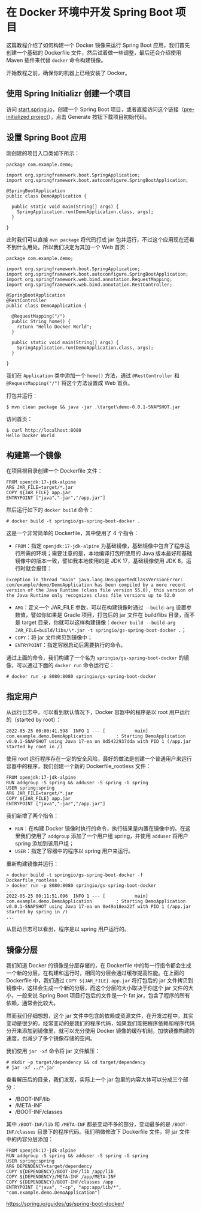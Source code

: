 # 在 Docker 环境中开发 Spring Boot 项目

这篇教程介绍了如何构建一个 Docker 镜像来运行 Spring Boot 应用，我们首先创建一个基础的 Dockerfile 文件，然后试着做一些调整，最后还会介绍使用 Maven 插件来代替 `docker` 命令构建镜像。

开始教程之前，确保你的机器上已经安装了 Docker。

## 使用 Spring Initializr 创建一个项目

访问 [start.spring.io](https://start.spring.io/)，创建一个 Spring Boot 项目，或者直接访问这个链接（[pre-initialized project](https://start.spring.io/#!type=maven-project&language=java&platformVersion=2.7.0&packaging=jar&jvmVersion=11&groupId=com.example&artifactId=demo&name=demo&description=Demo%20project%20for%20Spring%20Boot&packageName=com.example.demo&dependencies=web)），点击 Generate 按钮下载项目初始代码。

## 设置 Spring Boot 应用

刚创建的项目入口类如下所示：

```
package com.example.demo;

import org.springframework.boot.SpringApplication;
import org.springframework.boot.autoconfigure.SpringBootApplication;

@SpringBootApplication
public class DemoApplication {

  public static void main(String[] args) {
    SpringApplication.run(DemoApplication.class, args);
  }

}
```

此时我们可以直接 `mvn package` 将代码打成 jar 包并运行，不过这个应用现在还看不到什么用处。所以我们决定为其加一个 Web 首页：

```
package com.example.demo;

import org.springframework.boot.SpringApplication;
import org.springframework.boot.autoconfigure.SpringBootApplication;
import org.springframework.web.bind.annotation.RequestMapping;
import org.springframework.web.bind.annotation.RestController;

@SpringBootApplication
@RestController
public class DemoApplication {

  @RequestMapping("/")
  public String home() {
    return "Hello Docker World";
  }

  public static void main(String[] args) {
    SpringApplication.run(DemoApplication.class, args);
  }

}
```

我们在 `Application` 类中添加一个 `home()` 方法，通过 `@RestController` 和 `@RequestMapping("/")` 将这个方法设置成 Web 首页。

打包并运行：

```
$ mvn clean package && java -jar .\target\demo-0.0.1-SNAPSHOT.jar
```

访问首页：

```
$ curl http://localhost:8080
Hello Docker World
```

## 构建第一个镜像

在项目根目录创建一个 Dockerfile 文件：

```
FROM openjdk:17-jdk-alpine
ARG JAR_FILE=target/*.jar
COPY ${JAR_FILE} app.jar
ENTRYPOINT ["java","-jar","/app.jar"]
```

然后运行如下的 `docker build` 命令：

```
# docker build -t springio/gs-spring-boot-docker .
```

这是一个非常简单的 Dockerfile，其中使用了 4 个指令：

* `FROM`：指定 `openjdk:17-jdk-alpine` 为基础镜像，基础镜像中包含了程序运行所需的环境；需要注意的是，本地编译打包所使用的 Java 版本最好和基础镜像中的版本一致，譬如我本地使用的是 JDK 17，基础镜像使用 JDK 8，运行时就会报错：

```
Exception in thread "main" java.lang.UnsupportedClassVersionError: com/example/demo/DemoApplication has been compiled by a more recent version of the Java Runtime (class file version 55.0), this version of the Java Runtime only recognizes class file versions up to 52.0
```

* `ARG`：定义一个 JAR_FILE 参数，可以在构建镜像时通过 `--build-arg` 设置参数值，譬如你如果是 Gradle 项目，打包后的 jar 文件在 build/libs 目录，而不是 target 目录，你就可以这样构建镜像：`docker build --build-arg JAR_FILE=build/libs/\*.jar -t springio/gs-spring-boot-docker .`；
* `COPY`：将 jar 文件拷贝到镜像中；
* `ENTRYPOINT`：指定容器启动后需要执行的命令。

通过上面的命令，我们构建了一个名为 `springio/gs-spring-boot-docker` 的镜像，可以通过下面的 `docker run` 命令运行它：

```
# docker run -p 8080:8080 springio/gs-spring-boot-docker
```

## 指定用户

从运行日志中，可以看到默认情况下，Docker 容器中的程序是以 root 用户运行的（started by root）：

```
2022-05-25 00:00:41.598  INFO 1 --- [           main] com.example.demo.DemoApplication         : Starting DemoApplication v0.0.1-SNAPSHOT using Java 17-ea on 0d5422937dda with PID 1 (/app.jar started by root in /)
```

使用 root 运行程序存在一定的安全风险，最好的做法是创建一个普通用户来运行容器中的程序，我们创建一个新的 Dockerfile_rootless 文件：

```
FROM openjdk:17-jdk-alpine
RUN addgroup -S spring && adduser -S spring -G spring
USER spring:spring
ARG JAR_FILE=target/*.jar
COPY ${JAR_FILE} app.jar
ENTRYPOINT ["java","-jar","/app.jar"]
```

我们新增了两个指令：

* `RUN`：在构建 Docker 镜像时执行的命令，执行结果是内置在镜像中的。在这里我们使用了 `addgroup` 添加了一个用户组 spring，并使用 `adduser` 将用户 spring 添加到该用户组；
* `USER`：指定了容器中的程序以 spring 用户来运行。

重新构建镜像并运行：

```
> docker build -t springio/gs-spring-boot-docker -f Dockerfile_rootless .
> docker run -p 8080:8080 springio/gs-spring-boot-docker
...
2022-05-25 00:11:51.096  INFO 1 --- [           main] com.example.demo.DemoApplication         : Starting DemoApplication v0.0.1-SNAPSHOT using Java 17-ea on 0e49a18ea22f with PID 1 (/app.jar started by spring in /)
...
```

从启动日志可以看出，程序是以 spring 用户运行的。

## 镜像分层

我们知道 Docker 的镜像是分层存储的，在 Dockerfile 中的每一行指令都会生成一个新的分层，在构建和运行时，相同的分层会通过缓存提高性能。在上面的 Dockerfile 中，我们通过 `COPY ${JAR_FILE} app.jar` 将打包后的 jar 文件拷贝到镜像中，这样会生成一个新的分层，而这个分层的大小取决于你这个 jar 文件的大小，一般来说 Spring Boot 项目打包后的文件是一个 fat jar，包含了程序的所有依赖，通常会比较大。

然而我们仔细想想，这个 jar 文件中包含的依赖或资源文件，在开发过程中，其实变动是很少的，经常变动的是我们的程序代码，如果我们能把程序依赖和程序代码分开来添加到镜像里，就可以充分使用 Docker 镜像的缓存机制，加快镜像构建的速度，也减少了多个镜像存储的空间。

我们使用 `jar -xf` 命令将 jar 文件解压：

```
# mkdir -p target/dependency && cd target/dependency
# jar -xf ../*.jar
```

查看解压后的目录，我们发现，实际上一个 jar 包里的内容大体可以分成三个部分：

* /BOOT-INF/lib
* /META-INF
* /BOOT-INF/classes

其中 `/BOOT-INF/lib` 和 `/META-INF` 都是变动不多的部分，变动最多的是 `/BOOT-INF/classes` 目录下的程序代码。我们稍微修改下 Dockerfile 文件，将 jar 文件中的内容分层添加：

```
FROM openjdk:17-jdk-alpine
RUN addgroup -S spring && adduser -S spring -G spring
USER spring:spring
ARG DEPENDENCY=target/dependency
COPY ${DEPENDENCY}/BOOT-INF/lib /app/lib
COPY ${DEPENDENCY}/META-INF /app/META-INF
COPY ${DEPENDENCY}/BOOT-INF/classes /app
ENTRYPOINT ["java", "-cp", "app:app/lib/*", "com.example.demo.DemoApplication"]
```

https://spring.io/guides/gs/spring-boot-docker/
